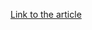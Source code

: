 [Link to the article](https://thehackernews.com/2025/01/ldapnightmare-poc-exploit-crashes-lsass.html)
